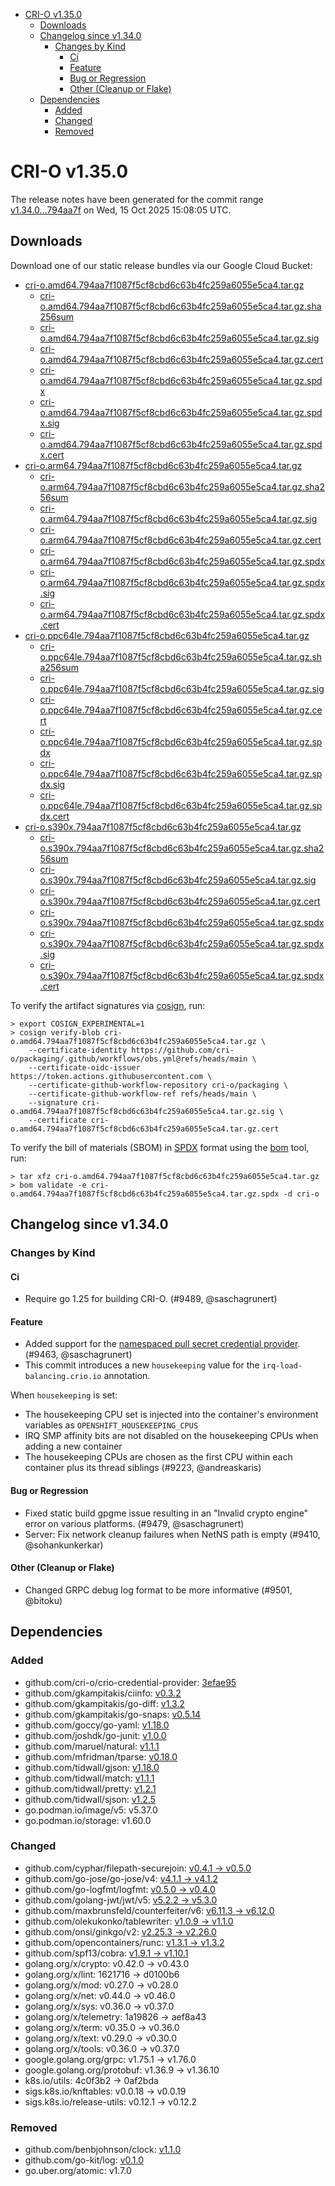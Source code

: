 - [CRI-O v1.35.0](#cri-o-v1350)
  - [Downloads](#downloads)
  - [Changelog since v1.34.0](#changelog-since-v1340)
    - [Changes by Kind](#changes-by-kind)
      - [Ci](#ci)
      - [Feature](#feature)
      - [Bug or Regression](#bug-or-regression)
      - [Other (Cleanup or Flake)](#other-cleanup-or-flake)
  - [Dependencies](#dependencies)
    - [Added](#added)
    - [Changed](#changed)
    - [Removed](#removed)

# CRI-O v1.35.0

The release notes have been generated for the commit range
[v1.34.0...794aa7f](https://github.com/cri-o/cri-o/compare/v1.34.0...v1.35.0) on Wed, 15 Oct 2025 15:08:05 UTC.

## Downloads

Download one of our static release bundles via our Google Cloud Bucket:

- [cri-o.amd64.794aa7f1087f5cf8cbd6c63b4fc259a6055e5ca4.tar.gz](https://storage.googleapis.com/cri-o/artifacts/cri-o.amd64.794aa7f1087f5cf8cbd6c63b4fc259a6055e5ca4.tar.gz)
  - [cri-o.amd64.794aa7f1087f5cf8cbd6c63b4fc259a6055e5ca4.tar.gz.sha256sum](https://storage.googleapis.com/cri-o/artifacts/cri-o.amd64.794aa7f1087f5cf8cbd6c63b4fc259a6055e5ca4.tar.gz.sha256sum)
  - [cri-o.amd64.794aa7f1087f5cf8cbd6c63b4fc259a6055e5ca4.tar.gz.sig](https://storage.googleapis.com/cri-o/artifacts/cri-o.amd64.794aa7f1087f5cf8cbd6c63b4fc259a6055e5ca4.tar.gz.sig)
  - [cri-o.amd64.794aa7f1087f5cf8cbd6c63b4fc259a6055e5ca4.tar.gz.cert](https://storage.googleapis.com/cri-o/artifacts/cri-o.amd64.794aa7f1087f5cf8cbd6c63b4fc259a6055e5ca4.tar.gz.cert)
  - [cri-o.amd64.794aa7f1087f5cf8cbd6c63b4fc259a6055e5ca4.tar.gz.spdx](https://storage.googleapis.com/cri-o/artifacts/cri-o.amd64.794aa7f1087f5cf8cbd6c63b4fc259a6055e5ca4.tar.gz.spdx)
  - [cri-o.amd64.794aa7f1087f5cf8cbd6c63b4fc259a6055e5ca4.tar.gz.spdx.sig](https://storage.googleapis.com/cri-o/artifacts/cri-o.amd64.794aa7f1087f5cf8cbd6c63b4fc259a6055e5ca4.tar.gz.spdx.sig)
  - [cri-o.amd64.794aa7f1087f5cf8cbd6c63b4fc259a6055e5ca4.tar.gz.spdx.cert](https://storage.googleapis.com/cri-o/artifacts/cri-o.amd64.794aa7f1087f5cf8cbd6c63b4fc259a6055e5ca4.tar.gz.spdx.cert)
- [cri-o.arm64.794aa7f1087f5cf8cbd6c63b4fc259a6055e5ca4.tar.gz](https://storage.googleapis.com/cri-o/artifacts/cri-o.arm64.794aa7f1087f5cf8cbd6c63b4fc259a6055e5ca4.tar.gz)
  - [cri-o.arm64.794aa7f1087f5cf8cbd6c63b4fc259a6055e5ca4.tar.gz.sha256sum](https://storage.googleapis.com/cri-o/artifacts/cri-o.arm64.794aa7f1087f5cf8cbd6c63b4fc259a6055e5ca4.tar.gz.sha256sum)
  - [cri-o.arm64.794aa7f1087f5cf8cbd6c63b4fc259a6055e5ca4.tar.gz.sig](https://storage.googleapis.com/cri-o/artifacts/cri-o.arm64.794aa7f1087f5cf8cbd6c63b4fc259a6055e5ca4.tar.gz.sig)
  - [cri-o.arm64.794aa7f1087f5cf8cbd6c63b4fc259a6055e5ca4.tar.gz.cert](https://storage.googleapis.com/cri-o/artifacts/cri-o.arm64.794aa7f1087f5cf8cbd6c63b4fc259a6055e5ca4.tar.gz.cert)
  - [cri-o.arm64.794aa7f1087f5cf8cbd6c63b4fc259a6055e5ca4.tar.gz.spdx](https://storage.googleapis.com/cri-o/artifacts/cri-o.arm64.794aa7f1087f5cf8cbd6c63b4fc259a6055e5ca4.tar.gz.spdx)
  - [cri-o.arm64.794aa7f1087f5cf8cbd6c63b4fc259a6055e5ca4.tar.gz.spdx.sig](https://storage.googleapis.com/cri-o/artifacts/cri-o.arm64.794aa7f1087f5cf8cbd6c63b4fc259a6055e5ca4.tar.gz.spdx.sig)
  - [cri-o.arm64.794aa7f1087f5cf8cbd6c63b4fc259a6055e5ca4.tar.gz.spdx.cert](https://storage.googleapis.com/cri-o/artifacts/cri-o.arm64.794aa7f1087f5cf8cbd6c63b4fc259a6055e5ca4.tar.gz.spdx.cert)
- [cri-o.ppc64le.794aa7f1087f5cf8cbd6c63b4fc259a6055e5ca4.tar.gz](https://storage.googleapis.com/cri-o/artifacts/cri-o.ppc64le.794aa7f1087f5cf8cbd6c63b4fc259a6055e5ca4.tar.gz)
  - [cri-o.ppc64le.794aa7f1087f5cf8cbd6c63b4fc259a6055e5ca4.tar.gz.sha256sum](https://storage.googleapis.com/cri-o/artifacts/cri-o.ppc64le.794aa7f1087f5cf8cbd6c63b4fc259a6055e5ca4.tar.gz.sha256sum)
  - [cri-o.ppc64le.794aa7f1087f5cf8cbd6c63b4fc259a6055e5ca4.tar.gz.sig](https://storage.googleapis.com/cri-o/artifacts/cri-o.ppc64le.794aa7f1087f5cf8cbd6c63b4fc259a6055e5ca4.tar.gz.sig)
  - [cri-o.ppc64le.794aa7f1087f5cf8cbd6c63b4fc259a6055e5ca4.tar.gz.cert](https://storage.googleapis.com/cri-o/artifacts/cri-o.ppc64le.794aa7f1087f5cf8cbd6c63b4fc259a6055e5ca4.tar.gz.cert)
  - [cri-o.ppc64le.794aa7f1087f5cf8cbd6c63b4fc259a6055e5ca4.tar.gz.spdx](https://storage.googleapis.com/cri-o/artifacts/cri-o.ppc64le.794aa7f1087f5cf8cbd6c63b4fc259a6055e5ca4.tar.gz.spdx)
  - [cri-o.ppc64le.794aa7f1087f5cf8cbd6c63b4fc259a6055e5ca4.tar.gz.spdx.sig](https://storage.googleapis.com/cri-o/artifacts/cri-o.ppc64le.794aa7f1087f5cf8cbd6c63b4fc259a6055e5ca4.tar.gz.spdx.sig)
  - [cri-o.ppc64le.794aa7f1087f5cf8cbd6c63b4fc259a6055e5ca4.tar.gz.spdx.cert](https://storage.googleapis.com/cri-o/artifacts/cri-o.ppc64le.794aa7f1087f5cf8cbd6c63b4fc259a6055e5ca4.tar.gz.spdx.cert)
- [cri-o.s390x.794aa7f1087f5cf8cbd6c63b4fc259a6055e5ca4.tar.gz](https://storage.googleapis.com/cri-o/artifacts/cri-o.s390x.794aa7f1087f5cf8cbd6c63b4fc259a6055e5ca4.tar.gz)
  - [cri-o.s390x.794aa7f1087f5cf8cbd6c63b4fc259a6055e5ca4.tar.gz.sha256sum](https://storage.googleapis.com/cri-o/artifacts/cri-o.s390x.794aa7f1087f5cf8cbd6c63b4fc259a6055e5ca4.tar.gz.sha256sum)
  - [cri-o.s390x.794aa7f1087f5cf8cbd6c63b4fc259a6055e5ca4.tar.gz.sig](https://storage.googleapis.com/cri-o/artifacts/cri-o.s390x.794aa7f1087f5cf8cbd6c63b4fc259a6055e5ca4.tar.gz.sig)
  - [cri-o.s390x.794aa7f1087f5cf8cbd6c63b4fc259a6055e5ca4.tar.gz.cert](https://storage.googleapis.com/cri-o/artifacts/cri-o.s390x.794aa7f1087f5cf8cbd6c63b4fc259a6055e5ca4.tar.gz.cert)
  - [cri-o.s390x.794aa7f1087f5cf8cbd6c63b4fc259a6055e5ca4.tar.gz.spdx](https://storage.googleapis.com/cri-o/artifacts/cri-o.s390x.794aa7f1087f5cf8cbd6c63b4fc259a6055e5ca4.tar.gz.spdx)
  - [cri-o.s390x.794aa7f1087f5cf8cbd6c63b4fc259a6055e5ca4.tar.gz.spdx.sig](https://storage.googleapis.com/cri-o/artifacts/cri-o.s390x.794aa7f1087f5cf8cbd6c63b4fc259a6055e5ca4.tar.gz.spdx.sig)
  - [cri-o.s390x.794aa7f1087f5cf8cbd6c63b4fc259a6055e5ca4.tar.gz.spdx.cert](https://storage.googleapis.com/cri-o/artifacts/cri-o.s390x.794aa7f1087f5cf8cbd6c63b4fc259a6055e5ca4.tar.gz.spdx.cert)

To verify the artifact signatures via [cosign](https://github.com/sigstore/cosign), run:

```console
> export COSIGN_EXPERIMENTAL=1
> cosign verify-blob cri-o.amd64.794aa7f1087f5cf8cbd6c63b4fc259a6055e5ca4.tar.gz \
    --certificate-identity https://github.com/cri-o/packaging/.github/workflows/obs.yml@refs/heads/main \
    --certificate-oidc-issuer https://token.actions.githubusercontent.com \
    --certificate-github-workflow-repository cri-o/packaging \
    --certificate-github-workflow-ref refs/heads/main \
    --signature cri-o.amd64.794aa7f1087f5cf8cbd6c63b4fc259a6055e5ca4.tar.gz.sig \
    --certificate cri-o.amd64.794aa7f1087f5cf8cbd6c63b4fc259a6055e5ca4.tar.gz.cert
```

To verify the bill of materials (SBOM) in [SPDX](https://spdx.org) format using the [bom](https://sigs.k8s.io/bom) tool, run:

```console
> tar xfz cri-o.amd64.794aa7f1087f5cf8cbd6c63b4fc259a6055e5ca4.tar.gz
> bom validate -e cri-o.amd64.794aa7f1087f5cf8cbd6c63b4fc259a6055e5ca4.tar.gz.spdx -d cri-o
```

## Changelog since v1.34.0

### Changes by Kind

#### Ci
 - Require go 1.25 for building CRI-O. (#9489, @saschagrunert)

#### Feature
 - Added support for the [namespaced pull secret credential provider](https://github.com/cri-o/credential-provider). (#9463, @saschagrunert)
 - This commit introduces a new `housekeeping` value for the `irq-load-balancing.crio.io` annotation.
  
  When `housekeeping` is set:
  - The housekeeping CPU set is injected into the container's environment variables as `OPENSHIFT_HOUSEKEEPING_CPUS`
  - IRQ SMP affinity bits are not disabled on the housekeeping CPUs when adding a new container
  - The housekeeping CPUs are chosen as the first CPU within each container plus its thread siblings (#9223, @andreaskaris)

#### Bug or Regression
 - Fixed static build gpgme issue resulting in an "Invalid crypto engine" error on various platforms. (#9479, @saschagrunert)
 - Server: Fix network cleanup failures when NetNS path is empty (#9410, @sohankunkerkar)

#### Other (Cleanup or Flake)
 - Changed GRPC debug log format to be more informative (#9501, @bitoku)

## Dependencies

### Added
- github.com/cri-o/crio-credential-provider: [3efae95](https://github.com/cri-o/crio-credential-provider/tree/3efae95)
- github.com/gkampitakis/ciinfo: [v0.3.2](https://github.com/gkampitakis/ciinfo/tree/v0.3.2)
- github.com/gkampitakis/go-diff: [v1.3.2](https://github.com/gkampitakis/go-diff/tree/v1.3.2)
- github.com/gkampitakis/go-snaps: [v0.5.14](https://github.com/gkampitakis/go-snaps/tree/v0.5.14)
- github.com/goccy/go-yaml: [v1.18.0](https://github.com/goccy/go-yaml/tree/v1.18.0)
- github.com/joshdk/go-junit: [v1.0.0](https://github.com/joshdk/go-junit/tree/v1.0.0)
- github.com/maruel/natural: [v1.1.1](https://github.com/maruel/natural/tree/v1.1.1)
- github.com/mfridman/tparse: [v0.18.0](https://github.com/mfridman/tparse/tree/v0.18.0)
- github.com/tidwall/gjson: [v1.18.0](https://github.com/tidwall/gjson/tree/v1.18.0)
- github.com/tidwall/match: [v1.1.1](https://github.com/tidwall/match/tree/v1.1.1)
- github.com/tidwall/pretty: [v1.2.1](https://github.com/tidwall/pretty/tree/v1.2.1)
- github.com/tidwall/sjson: [v1.2.5](https://github.com/tidwall/sjson/tree/v1.2.5)
- go.podman.io/image/v5: v5.37.0
- go.podman.io/storage: v1.60.0

### Changed
- github.com/cyphar/filepath-securejoin: [v0.4.1 → v0.5.0](https://github.com/cyphar/filepath-securejoin/compare/v0.4.1...v0.5.0)
- github.com/go-jose/go-jose/v4: [v4.1.1 → v4.1.2](https://github.com/go-jose/go-jose/compare/v4.1.1...v4.1.2)
- github.com/go-logfmt/logfmt: [v0.5.0 → v0.4.0](https://github.com/go-logfmt/logfmt/compare/v0.5.0...v0.4.0)
- github.com/golang-jwt/jwt/v5: [v5.2.2 → v5.3.0](https://github.com/golang-jwt/jwt/compare/v5.2.2...v5.3.0)
- github.com/maxbrunsfeld/counterfeiter/v6: [v6.11.3 → v6.12.0](https://github.com/maxbrunsfeld/counterfeiter/compare/v6.11.3...v6.12.0)
- github.com/olekukonko/tablewriter: [v1.0.9 → v1.1.0](https://github.com/olekukonko/tablewriter/compare/v1.0.9...v1.1.0)
- github.com/onsi/ginkgo/v2: [v2.25.3 → v2.26.0](https://github.com/onsi/ginkgo/compare/v2.25.3...v2.26.0)
- github.com/opencontainers/runc: [v1.3.1 → v1.3.2](https://github.com/opencontainers/runc/compare/v1.3.1...v1.3.2)
- github.com/spf13/cobra: [v1.9.1 → v1.10.1](https://github.com/spf13/cobra/compare/v1.9.1...v1.10.1)
- golang.org/x/crypto: v0.42.0 → v0.43.0
- golang.org/x/lint: 1621716 → d0100b6
- golang.org/x/mod: v0.27.0 → v0.28.0
- golang.org/x/net: v0.44.0 → v0.46.0
- golang.org/x/sys: v0.36.0 → v0.37.0
- golang.org/x/telemetry: 1a19826 → aef8a43
- golang.org/x/term: v0.35.0 → v0.36.0
- golang.org/x/text: v0.29.0 → v0.30.0
- golang.org/x/tools: v0.36.0 → v0.37.0
- google.golang.org/grpc: v1.75.1 → v1.76.0
- google.golang.org/protobuf: v1.36.9 → v1.36.10
- k8s.io/utils: 4c0f3b2 → 0af2bda
- sigs.k8s.io/knftables: v0.0.18 → v0.0.19
- sigs.k8s.io/release-utils: v0.12.1 → v0.12.2

### Removed
- github.com/benbjohnson/clock: [v1.1.0](https://github.com/benbjohnson/clock/tree/v1.1.0)
- github.com/go-kit/log: [v0.1.0](https://github.com/go-kit/log/tree/v0.1.0)
- go.uber.org/atomic: v1.7.0
